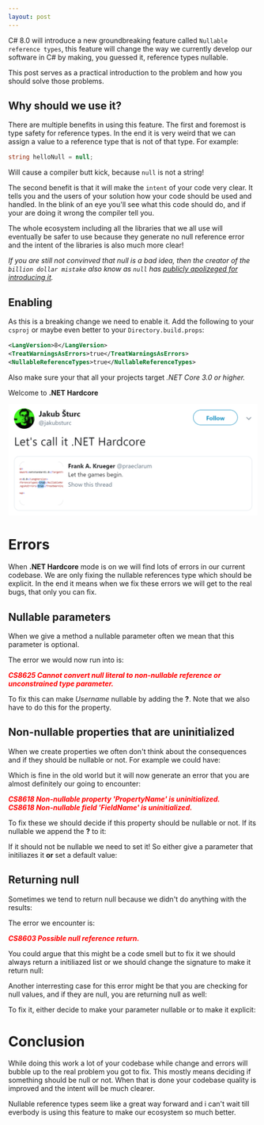 ```yaml
---
layout: post
---
```


C# 8.0 will introduce a new groundbreaking feature called `Nullable reference types`, this feature will change the way we currently develop our software in C# by making, you guessed it, reference types nullable. 

This post serves as a practical introduction to the problem and how you should solve those problems.
<!--more-->

## Why should we use it?
There are multiple benefits in using this feature. The first and foremost is type safety for reference types. In the end it is very weird that we can assign a value to a reference type that is not of that type. For example: 

``` C#
string helloNull = null; 
```

Will cause a compiler butt kick, because `null` is not a string! 

The second benefit is that it will make the `intent` of your code very clear. It tells you and the users of your solution how your code should be used and handled. In the blink of an eye you'll see what this code should do, and if your are doing it wrong the compiler tell you.

The whole ecosystem including all the libraries that we all use will eventually be safer to use because they generate no null reference error and the intent of the libraries is also much more clear!

*If you are still not convinved that null is a bad idea, then the creator of the `billion dollar mistake` also know as `null` has [publicly apolizeged for introducing it](https://en.wikipedia.org/wiki/Tony_Hoare#Apologies_and_retractions).* 


## Enabling
As this is a breaking change we need to enable it. Add the following to your `csproj` or maybe even better to your `Directory.build.props`:

``` XML
<LangVersion>8</LangVersion>
<TreatWarningsAsErrors>true</TreatWarningsAsErrors>
<NullableReferenceTypes>true</NullableReferenceTypes>
```

Also make sure your that all your projects target *.NET Core 3.0 or higher.*

Welcome to **.NET Hardcore**

![.NET Hardcore](../public/img/DotnetHardcore.PNG)


# Errors

When **.NET Hardcore** mode is on we will find lots of errors in our current codebase. We are only fixing the nullable references type which should be explicit. In the end it means when we fix these errors we will get to the real bugs, that only you can fix.


## Nullable parameters

When we give a method a nullable parameter often we mean that this parameter is optional. 

<script src="https://gist.github.com/MarcBruins/ff1c4f63f308ebfd018c0d5bde42e1b2.js"></script>

The error we would now run into is:

<span style="color:red"><b>*CS8625 Cannot convert null literal to non-nullable reference or unconstrained type parameter.*</b></span> 

To fix this can make *Username* nullable by adding the <b>?</b>. Note that we also have to do this for the property.

<script src="https://gist.github.com/MarcBruins/f72b433ff97e8fd5129482c08f5d62a7.js"></script>


## Non-nullable properties that are uninitialized

When we create properties we often don't think about the consequences and if they should be nullable or not. For example we could have:

<script src="https://gist.github.com/MarcBruins/e63fe08f8ad70a496b10878782bb372f.js"></script>

Which is fine in the old world but it will now generate an error that you are almost definitely our going to encounter:

<span style="color:red">
<b><i>CS8618	Non-nullable property 'PropertyName' is uninitialized.</i><br/>
<i>CS8618 Non-nullable field 'FieldName' is uninitialized.</i></b></span> 

To fix these we should decide if this property should be nullable or not. If its nullable we append the <b>?</b> to it:

<script src="https://gist.github.com/MarcBruins/3647f7e98fa38a4ead3851a65c5db106.js"></script>

If it should not be nullable we need to set it! So either give a parameter that initiliazes it <b>or</b> set a default value:

<script src="https://gist.github.com/MarcBruins/2634de009457c302f6090f41eec8eeb6.js"></script>


## Returning null

Sometimes we tend to return null because we didn't do anything with the results:

<script src="https://gist.github.com/MarcBruins/06535a6d76d3253a0cb4a41bf9eced9f.js"></script>

The error we encounter is: 

<span style="color:red"><b>*CS8603	Possible null reference return.*</b></span> 

You could argue that this might be a code smell but to fix it we should always return a initiliazed list or we should change the signature to make it return null:

<script src="https://gist.github.com/MarcBruins/b91a35f5bfe767aeba22c4243c790542.js"></script>


Another interresting case for this error might be that you are checking for null values, and if they are null, you are returning null as well:

<script src="https://gist.github.com/MarcBruins/cd7643d13f8a0c1bdb7f3587673938cd.js"></script>

To fix it, either decide to make your parameter nullable or to make it explicit:

<script src="https://gist.github.com/MarcBruins/208a523748c51d904cc95f19f16197a2.js"></script>


# Conclusion

While doing this work a lot of your codebase while change and errors will bubble up to the real problem you got to fix. This mostly means deciding if something should be null or not. When that is done your codebase quality is improved and the intent will be much clearer. 

Nullable reference types seem like a great way forward and i can't wait till everbody is using this feature to make our ecosystem so much better.






